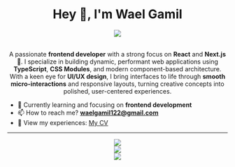 <h1 align="center"> Hey 👋, I'm Wael Gamil </h1>

<div align="center">
    <img src="https://media.giphy.com/media/v1.Y2lkPTc5MGI3NjExbWpxcG9ydjc4bjRrYzlzcTR4dm11OGRyNDRldjBieXdlcmk5Z3gzdCZlcD12MV9pbnRlcm5hbF9naWZfYnlfaWQmY3Q9Zw/Ws6T5PN7wHv3cY8xy8/giphy.gif"/>
</div>

<br />

<p align="center">
  A passionate <strong>frontend developer</strong> with a strong focus on <strong>React</strong> and <strong>Next.js</strong> 🚀. I specialize in building dynamic, performant web applications using <strong>TypeScript</strong>, <strong>CSS Modules</strong>, and modern component-based architecture. With a keen eye for <strong>UI/UX design</strong>, I bring interfaces to life through <strong>smooth micro-interactions</strong> and responsive layouts, turning creative concepts into polished, user-centered experiences.
</p>

- 🌱 Currently learning and focusing on **frontend development**
- 📫 How to reach me? **waelgamil122@gmail.com**
- 📄 View my experiences: <a href="https://drive.google.com/file/d/1yIhaFpGHYpZb9D5Fn8OqZrMBTWx31kUz/view" target="_blank">My CV</a>

<hr />

<p align=center>
  <a href="https://skillicons.dev">
    <img src="https://skillicons.dev/icons?i=cs,cpp,html,css,js,ts" />
    <br/>
    <img src="https://skillicons.dev/icons?i=react,nextjs,git,github" />
    <br/>
    <img src="https://skillicons.dev/icons?i=postman,xd" />
    <br/>
  </a>
</p>
